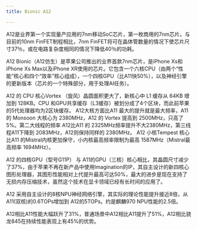 ```yaml
---
title: Bionic A12

---
```


A12是业界第一个实现量产应用的7nm移动SoC芯片，第一枚商用的7nm芯片。与目前的10nm FinFET制程相比，7nm FinFET将可在晶体管数量的情况下使芯片尺寸37％，或在电路复杂度相同的情况下降低40％的功耗。

A12 Bionic（A12仿生）是苹果公司推出的业界首款7nm芯片，是iPhone Xs和iPhone Xs Max以及iPhone XR使用的芯片。它包含一个六核CPU（由两个“性能”核心和四个“效率”核心组成），一个四核GPU（比A11快50%），以及神经引擎的更新版本（芯片的一个特殊部分，用于处理AI任务）。

A12 的 CPU 核心Vortex （旋风）晶圆面积更大了，新核心中 L1 缓存从 64KB 增加到 128KB。CPU 和GPU共享缓存（L3缓存）被划分成了4个区块，而此前苹果的5代处理器均为2区块缓存。 A12大核方面比A11 最大的提升就是最大频率，A11 的 Monsoon 大核心为 2380MHz，A12 的 Vortex 提高到 2500MHz，只高了5%。第二大线程的频率 A12比A11 的 2325MHz频率提升不大2380MHz，第三线程A11下降到 2083MHz，A12则保持同样的 2380MHz。 A12 小核Tempest 核心比A11 的Mistral内核更加保守，小内核最高频率限制为最高 1587MHz（Mistral最高频率 1694MHz）。


A12 的四核GPU（型号G11P） 与 A11的GPU（三核）核心相比，其晶圆尺寸减少了37%，由于苹果不再在新产品中使用Imagination的IP，其自主设计的新四核心图形处理器，其图形性能相对上代提升最高可达50%，最大的进步是现在支持了无损内存压缩技术，虽然这个技术在显卡领域已经有长时间的应用了。


A12 采用自主设计的8核NPU神经网络引擎，其实际的理论性能提升接近8倍，从A11(双核)的0.6TOPs增加到 A12的5TOPs。约是麒麟970 NPU性能的2.5倍。

A12相比A11性能大幅跃升了31%，普通场景中A12相比A11提升了51%，A12相比骁龙845在持续性能表现上有45%的优势。
